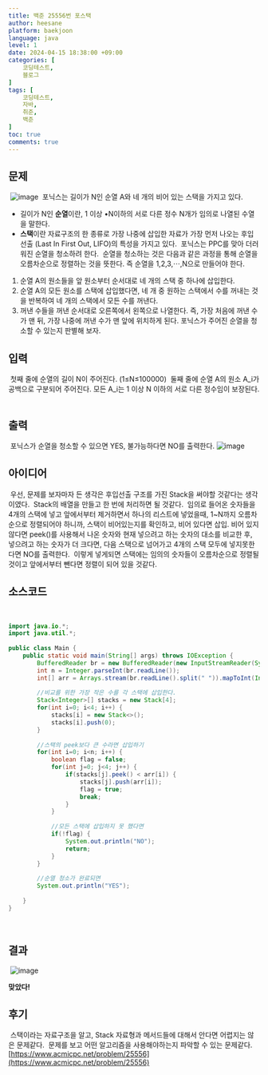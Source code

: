 ```yaml
---
title: 백준 25556번 포스택
author: heesane
platform: baekjoon
language: java
level: 1
date: 2024-04-15 18:38:00 +09:00
categories: [
    코딩테스트,
    블로그
]
tags: [
    코딩테스트,
    자바,
    취준,
    백준
]
toc: true
comments: true
---
```


## 문제
​
![image](https://github.com/heesane/heesane/assets/93089183/b9149b9d-ee55-4958-8a8e-993c3edff0c8)
​
포닉스는 길이가 N인 순열 A와 네 개의 비어 있는 스택을 가지고 있다.
​
-   길이가 N인 **순열**이란, 1 이상 •N이하의 서로 다른 정수 N개가 임의로 나열된 수열을 말한다.
-   **스택**이란 자료구조의 한 종류로 가장 나중에 삽입한 자료가 가장 먼저 나오는 후입선출 (Last In First Out, LIFO)의 특성을 가지고 있다.
​
포닉스는 PPC를 맞아 더러워진 순열을 청소하려 한다.
​
순열을 청소하는 것은 다음과 같은 과정을 통해 순열을 오름차순으로 정렬하는 것을 뜻한다. 즉 순열을 1,2,3,⋯,N으로 만들어야 한다.
​
1.  순열 A의 원소들을 앞 원소부터 순서대로 네 개의 스택 중 하나에 삽입한다.
2.  순열 A의 모든 원소를 스택에 삽입했다면, 네 개 중 원하는 스택에서 수를 꺼내는 것을 반복하여 네 개의 스택에서 모든 수를 꺼낸다.
3.  꺼낸 수들을 꺼낸 순서대로 오른쪽에서 왼쪽으로 나열한다. 즉, 가장 처음에 꺼낸 수가 맨 뒤, 가장 나중에 꺼낸 수가 맨 앞에 위치하게 된다.
​
포닉스가 주어진 순열을 청소할 수 있는지 판별해 보자.
​
## **입력**
​
첫째 줄에 순열의 길이 N이 주어진다. (1≤N≤100000)
​
둘째 줄에 순열 A의 원소 A\_i가 공백으로 구분되어 주어진다. 모든 A\_i는 1 이상 N 이하의 서로 다른 정수임이 보장된다.
​
## **출력**
​
포닉스가 순열을 청소할 수 있으면 YES, 불가능하다면 NO를 출력한다.
​
![image](https://github.com/heesane/heesane/assets/93089183/e461af17-cdee-4cdd-a18c-8fb551c3df9d)
​
## **아이디어**
​
우선, 문제를 보자마자 든 생각은 후입선출 구조를 가진 Stack을 써야할 것같다는 생각이였다.
​
Stack<Integer>의 배열을 만들고 한 번에 처리하면 될 것같다.
​
임의로 들어온 숫자들을 4개의 스택에 넣고 앞에서부터 제거하면서 하나의 리스트에 넣었을때, 1~N까지 오름차순으로 정렬되어야 하니까,
​
스택이 비어있는지를 확인하고, 비어 있다면 삽입. 비어 있지 않다면 peek()를 사용해서 나온 숫자와 현재 넣으려고 하는 숫자의 대소를 비교한 후, 넣으려고 하는 숫자가 더 크다면, 다음 스택으로 넘어가고 4개의 스택 모두에 넣지못한다면 NO를 출력한다.
​
이렇게 넣게되면 스택에는 임의의 숫자들이 오름차순으로 정렬될 것이고 앞에서부터 뺀다면 정렬이 되어 있을 것같다.
​
## **소스코드**
​
```java
import java.io.*;
import java.util.*;
​
public class Main {
    public static void main(String[] args) throws IOException {
        BufferedReader br = new BufferedReader(new InputStreamReader(System.in));
        int n = Integer.parseInt(br.readLine());
        int[] arr = Arrays.stream(br.readLine().split(" ")).mapToInt(Integer::parseInt).toArray();
​
        //비교를 위한 가장 작은 수를 각 스택에 삽입한다.
        Stack<Integer>[] stacks = new Stack[4];
        for(int i=0; i<4; i++) {
            stacks[i] = new Stack<>();
            stacks[i].push(0);
        }
​
        //스택의 peek보다 큰 수라면 삽입하기
        for(int i=0; i<n; i++) {
            boolean flag = false;
            for(int j=0; j<4; j++) {
                if(stacks[j].peek() < arr[i]) {
                    stacks[j].push(arr[i]);
                    flag = true;
                    break;
                }
            }
​
            //모든 스택에 삽입하지 못 했다면
            if(!flag) {
                System.out.println("NO");
                return;
            }
        }
​
        //순열 청소가 완료되면
        System.out.println("YES");
​
    }
}
```
​
## **결과**
​
![image](https://github.com/heesane/heesane/assets/93089183/cc90d09c-bd3a-447f-8807-88c6c1a615ae)
​

**맞았다!**
​
## **후기**
​
스택이라는 자료구조을 알고, Stack 자료형과 메서드들에 대해서 안다면 어렵지는 않은 문제같다.
​
문제를 보고 어떤 알고리즘을 사용해야하는지 파악할 수 있는 문제같다.
​
[https://www.acmicpc.net/problem/25556](https://www.acmicpc.net/problem/25556)
